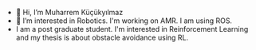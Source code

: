 - 👋 Hi, I’m Muharrem Küçükyılmaz
- 👀 I’m interested in Robotics. I'm working on AMR. I am using ROS.
- I am a post graduate student. I'm interested in Reinforcement Learning and my thesis is about obstacle avoidance using RL. 
